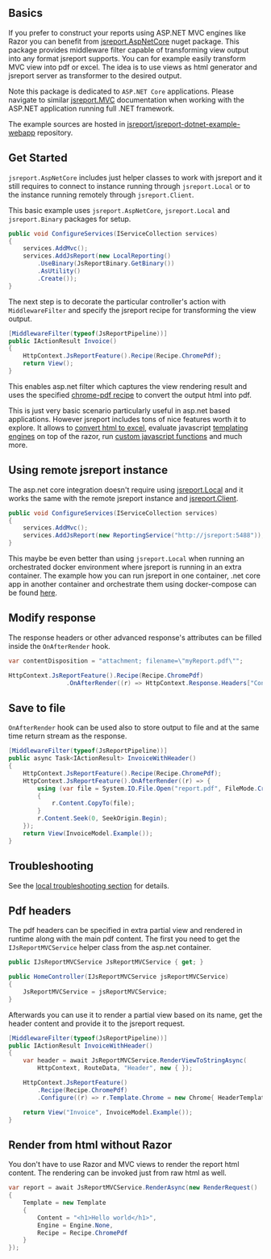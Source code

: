 




## Basics

If you prefer to construct your reports using ASP.NET MVC engines like Razor you can benefit from [jsreport.AspNetCore](https://www.nuget.org/packages/jsreport.AspNetCore) nuget package. This package provides middleware filter capable of transforming view output into any format jsreport supports. You can for example easily transform MVC view into pdf or excel. The idea is to use views as html generator and jsreport server as transformer to the desired output.

Note this package is dedicated to `ASP.NET Core` applications. Please navigate to similar [jsreport.MVC](/learn/dotnet-mvc) documentation when working with the ASP.NET application running full .NET framework.

The example sources are hosted in [jsreport/jsreport-dotnet-example-webapp](https://github.com/jsreport/jsreport/tree/master/packages/jsreport-dotnet-example-webapp) repository.

## Get Started

`jsreport.AspNetCore` includes just helper classes to work with jsreport and it still requires to connect to instance running through `jsreport.Local` or to the instance running remotely through `jsreport.Client`.

This basic example uses `jsreport.AspNetCore`, `jsreport.Local` and `jsreport.Binary` packages for setup.

```csharp
public void ConfigureServices(IServiceCollection services)
{
	services.AddMvc();              
	services.AddJsReport(new LocalReporting()
		.UseBinary(JsReportBinary.GetBinary())
		.AsUtility()
		.Create());
}
```

The next step is to decorate the particular controller's action with `MiddlewareFilter` and specify the jsreport recipe for transforming the view output.

```csharp
[MiddlewareFilter(typeof(JsReportPipeline))]
public IActionResult Invoice()
{
	HttpContext.JsReportFeature().Recipe(Recipe.ChromePdf);
	return View();
}
```

This enables asp.net filter which captures the view rendering result and uses the specified [chrome-pdf recipe](/learn/chrome-pdf) to convert the output html into pdf.

This is just very basic scenario particularly useful in asp.net based applications. However jsreport includes tons of nice features worth it to explore. It allows to [convert html to excel](/learn/html-to-xlsx), evaluate javascript [templating engines](/learn/templating-engines) on top of the razor, run [custom javascript functions](/learn/scripts) and much more.

## Using remote jsreport instance
The asp.net core integration doesn't require using [jsreport.Local](/learn/dotnet-local) and it works the same with the remote jsreport instance and [jsreport.Client](/learn/dotnet-client).

```csharp
public void ConfigureServices(IServiceCollection services)
{
	services.AddMvc(); 	             
	services.AddJsReport(new ReportingService("http://jsreport:5488"));
}
```

This maybe be even better than using `jsreport.Local` when running an orchestrated docker environment where jsreport is running in an extra container.
The example how you can run jsreport in one container, .net core app in another container and orchestrate them using docker-compose can be found [here](https://github.com/jsreport/jsreport-dotnet-example-docker-compose).

## Modify response

The response headers or other advanced response's attributes can be filled inside the `OnAfterRender` hook.

```csharp
var contentDisposition = "attachment; filename=\"myReport.pdf\"";

HttpContext.JsReportFeature().Recipe(Recipe.ChromePdf)
                .OnAfterRender((r) => HttpContext.Response.Headers["Content-Disposition"] = contentDisposition);
```

## Save to file
`OnAfterRender`  hook can be used also to store output to file and at the same time return stream as the response.
```csharp
[MiddlewareFilter(typeof(JsReportPipeline))]
public async Task<IActionResult> InvoiceWithHeader()
{
	HttpContext.JsReportFeature().Recipe(Recipe.ChromePdf);
	HttpContext.JsReportFeature().OnAfterRender((r) => {
		using (var file = System.IO.File.Open("report.pdf", FileMode.Create))
		{
			r.Content.CopyTo(file);
		}
		r.Content.Seek(0, SeekOrigin.Begin);
	});
	return View(InvoiceModel.Example());
}	
```

## Troubleshooting
See the [local troubleshooting section](https://jsreport.net/learn/dotnet-local#troubleshooting) for details.

## Pdf headers

The pdf headers can be specified in extra partial view and rendered in runtime along with the main pdf content.  The first you need to get the `IJsReportMVCService` helper class from the asp.net container.

```csharp
public IJsReportMVCService JsReportMVCService { get; }

public HomeController(IJsReportMVCService jsReportMVCService)
{
	JsReportMVCService = jsReportMVCService;
}
```      

Afterwards you can use it to render a partial view based on its name, get the header content and provide it to the jsreport request.

```csharp
[MiddlewareFilter(typeof(JsReportPipeline))]
public IActionResult InvoiceWithHeader()
{
	var header = await JsReportMVCService.RenderViewToStringAsync(
		HttpContext, RouteData, "Header", new { });

	HttpContext.JsReportFeature()
	    .Recipe(Recipe.ChromePdf)
	    .Configure((r) => r.Template.Chrome = new Chrome{ HeaderTemplate = header });

	return View("Invoice", InvoiceModel.Example());
}
```  

## Render from html without Razor
You don't have to use Razor and MVC views to render the report html content. The rendering can be invoked just from raw html as well.
```csharp
var report = await JsReportMVCService.RenderAsync(new RenderRequest()
{
	Template = new Template
	{
		Content = "<h1>Hello world</h1>",
		Engine = Engine.None,
		Recipe = Recipe.ChromePdf
	}
});
```